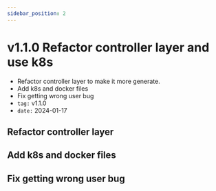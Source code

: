 ```yaml
---
sidebar_position: 2
---
```


# v1.1.0 Refactor controller layer and use k8s

- Refactor controller layer to make it more generate.
- Add k8s and docker files
- Fix getting wrong user bug
- `tag:` v1.1.0
- `date:` 2024-01-17

## Refactor controller layer

## Add k8s and docker files

## Fix getting wrong user bug